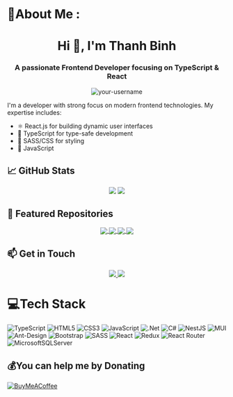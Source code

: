 # 💫About Me :
<h1 align="center">Hi 👋, I'm Thanh Binh</h1>
<h3 align="center">A passionate Frontend Developer focusing on TypeScript & React</h3>
<p align="center">
  <img src="https://komarev.com/ghpvc/?username=your-username&label=Profile%20views&color=0e75b6&style=flat" alt="your-username" />
</p>

I'm a developer with strong focus on modern frontend technologies. My expertise includes:
- ⚛️ React.js for building dynamic user interfaces
- 📘 TypeScript for type-safe development
- 🎨 SASS/CSS for styling
- 🔄 JavaScript

## 📈 GitHub Stats
<div align="center">
  <img src="https://github-readme-stats.vercel.app/api/top-langs/?username=thanhbinh12i&layout=compact&theme=radical" />
  <img src="https://github-readme-stats.vercel.app/api?username=thanhbinh12i&show_icons=true&theme=radical" />
</div>

## 🌟 Featured Repositories
<div align="center">
  <a href="https://github.com/thanhbinh12i/IT-job-website">
    <img align="center" src="https://github-readme-stats.vercel.app/api/pin/?username=thanhbinh12i&repo=IT-job-website&theme=radical" />
  </a>
  <a href="https://github.com/thanhbinh12i/my-portfolio">
    <img align="center" src="https://github-readme-stats.vercel.app/api/pin/?username=thanhbinh12i&repo=my-portfolio&theme=radical" />
  </a>
  <a href="https://github.com/thanhbinh12i/Shopee-clone-web">
    <img align="center" src="https://github-readme-stats.vercel.app/api/pin/?username=thanhbinh12i&repo=Shopee-clone-web&theme=radical" />
  </a>
  <a href="https://github.com/thanhbinh12i/KoiOrderingSystemInJapan">
    <img align="center" src="https://github-readme-stats.vercel.app/api/pin/?username=thanhbinh12i&repo=KoiOrderingSystemInJapan&theme=radical" />
  </a>
</div>

## 📫 Get in Touch
<div align="center">
  <a href="mailto:your.email@gmail.com">
    <img src="https://img.shields.io/badge/Gmail-D14836?style=for-the-badge&logo=gmail&logoColor=white" />
  </a>
  <a href="your-linkedin-url">
    <img src="https://img.shields.io/badge/LinkedIn-0077B5?style=for-the-badge&logo=linkedin&logoColor=white" />
  </a>
</div>

# 💻Tech Stack
![TypeScript](https://img.shields.io/badge/typescript-%23007ACC.svg?style=for-the-badge&logo=typescript&logoColor=white) ![HTML5](https://img.shields.io/badge/html5-%23E34F26.svg?style=for-the-badge&logo=html5&logoColor=white) ![CSS3](https://img.shields.io/badge/css3-%231572B6.svg?style=for-the-badge&logo=css3&logoColor=white) ![JavaScript](https://img.shields.io/badge/javascript-%23323330.svg?style=for-the-badge&logo=javascript&logoColor=%23F7DF1E) ![.Net](https://img.shields.io/badge/.NET-5C2D91?style=for-the-badge&logo=.net&logoColor=white) ![C#](https://img.shields.io/badge/c%23-%23239120.svg?style=for-the-badge&logo=c-sharp&logoColor=white) ![NestJS](https://img.shields.io/badge/nestjs-%23E0234E.svg?style=for-the-badge&logo=nestjs&logoColor=white) ![MUI](https://img.shields.io/badge/MUI-%230081CB.svg?style=for-the-badge&logo=material-ui&logoColor=white) ![Ant-Design](https://img.shields.io/badge/-AntDesign-%230170FE?style=for-the-badge&logo=ant-design&logoColor=white) ![Bootstrap](https://img.shields.io/badge/bootstrap-%23563D7C.svg?style=for-the-badge&logo=bootstrap&logoColor=white) ![SASS](https://img.shields.io/badge/SASS-hotpink.svg?style=for-the-badge&logo=SASS&logoColor=white) ![React](https://img.shields.io/badge/react-%2320232a.svg?style=for-the-badge&logo=react&logoColor=%2361DAFB) ![Redux](https://img.shields.io/badge/redux-%23593d88.svg?style=for-the-badge&logo=redux&logoColor=white) ![React Router](https://img.shields.io/badge/React_Router-CA4245?style=for-the-badge&logo=react-router&logoColor=white) ![MicrosoftSQLServer](https://img.shields.io/badge/Microsoft%20SQL%20Sever-CC2927?style=for-the-badge&logo=microsoft%20sql%20server&logoColor=white)

  ## 💰You can help me by Donating
  [![BuyMeACoffee](https://img.shields.io/badge/Buy%20Me%20a%20Coffee-ffdd00?style=for-the-badge&logo=buy-me-a-coffee&logoColor=black)](https://buymeacoffee.com/Binhdaynee) 

  <!-- Proudly created with GPRM ( https://gprm.itsvg.in ) -->
  
  
